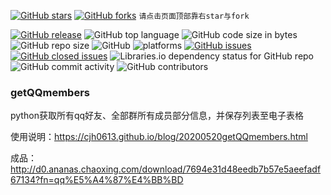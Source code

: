 
[![GitHub stars](https://img.shields.io/github/stars/cjh0613/getQQmembers.svg?style=social)](https://github.com/cjh0613/getQQmembers/stargazers)     [![GitHub forks](https://img.shields.io/github/forks/cjh0613/getQQmembers.svg?style=social)](https://github.com/cjh0613/getQQmembers/network/members)  `请点击页面顶部靠右star与fork`


[![GitHub release](https://img.shields.io/github/release/cjh0613/getQQmembers.svg?label=%E7%89%88%E6%9C%AC)](https://github.com/cjh0613/getQQmembers/releases/tag/)   ![GitHub top language](https://img.shields.io/github/languages/top/cjh0613/getQQmembers.svg)  ![GitHub code size in bytes](https://img.shields.io/github/languages/code-size/cjh0613/getQQmembers.svg)  ![GitHub repo size](https://img.shields.io/github/repo-size/cjh0613/getQQmembers.svg) ![GitHub](https://img.shields.io/github/license/cjh0613/getQQmembers.svg) ![platforms](https://img.shields.io/badge/platform-win32%20%7C%20win64%20%7C%20linux%20%7C%20osx-brightgreen.svg)     [![GitHub issues](https://img.shields.io/github/issues/cjh0613/getQQmembers.svg)](https://github.com/cjh0613/getQQmembers/issues)  [![GitHub closed issues](https://img.shields.io/github/issues-closed/cjh0613/getQQmembers.svg)](https://github.com/cjh0613/getQQmembers/issues?q=is%3Aissue+is%3Aclosed) ![Libraries.io dependency status for GitHub repo](https://img.shields.io/librariesio/github/cjh0613/getQQmembers.svg)   ![GitHub commit activity](https://img.shields.io/github/commit-activity/m/cjh0613/getQQmembers.svg)  ![GitHub contributors](https://img.shields.io/github/contributors/cjh0613/getQQmembers.svg)


### getQQmembers
python获取所有qq好友、全部群所有成员部分信息，并保存列表至电子表格

使用说明：https://cjh0613.github.io/blog/20200520getQQmembers.html

成品：http://d0.ananas.chaoxing.com/download/7694e31d48eedb7b57e5aeefadf67134?fn=qq%E5%A4%87%E4%BB%BD

